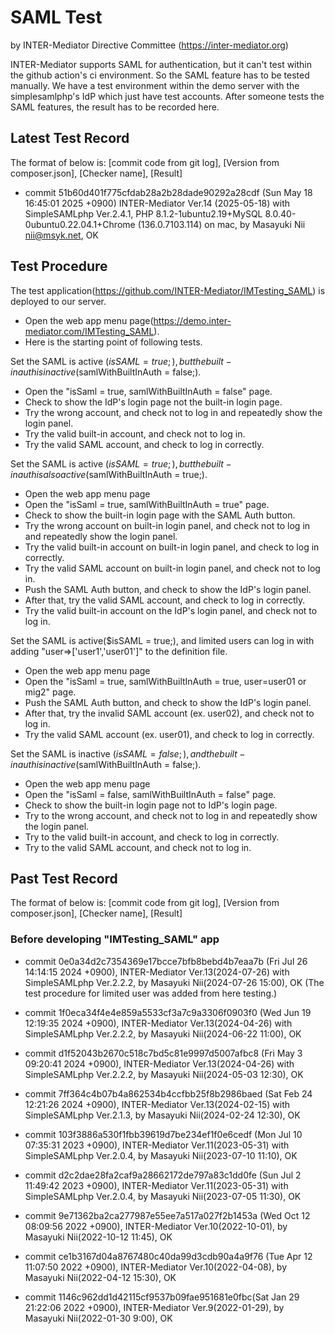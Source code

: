 # SAML Test

by INTER-Mediator Directive Committee (https://inter-mediator.org)

INTER-Mediator supports SAML for authentication, but it can't test within the github action's ci environment. So the
SAML feature has to be tested manually. We have a test environment within the demo server with the simplesamlphp's IdP
which just have test accounts. After someone tests the SAML features, the result has to be recorded here.

## Latest Test Record

The format of below is: [commit code from git log], [Version from composer.json], [Checker name], [Result]

- commit 51b60d401f775cfdab28a2b28dade90292a28cdf (Sun May 18 16:45:01 2025 +0900)
  INTER-Mediator Ver.14 (2025-05-18) with SimpleSAMLphp Ver.2.4.1,
  PHP 8.1.2-1ubuntu2.19+MySQL 8.0.40-0ubuntu0.22.04.1+Chrome (136.0.7103.114) on mac,
  by Masayuki Nii <nii@msyk.net>, OK

## Test Procedure

The test application(https://github.com/INTER-Mediator/IMTesting_SAML) is deployed to our server. 

- Open the web app menu page(https://demo.inter-mediator.com/IMTesting_SAML).
- Here is the starting point of following tests.

Set the SAML is active ($isSAML = true;), but the built-in auth is inactive ($samlWithBuiltInAuth = false;).

- Open the "isSaml = true, samlWithBuiltInAuth = false" page. 
- Check to show the IdP's login page not the built-in login page.
- Try the wrong account, and check not to log in and repeatedly show the login panel.
- Try the valid built-in account, and check not to log in.
- Try the valid SAML account, and check to log in correctly.

Set the SAML is active ($isSAML = true;), but the built-in auth is also active ($samlWithBuiltInAuth = true;).

- Open the web app menu page
- Open the "isSaml = true, samlWithBuiltInAuth = true" page.
- Check to show the built-in login page with the SAML Auth button.
- Try the wrong account on built-in login panel, and check not to log in and repeatedly show the login panel.
- Try the valid built-in account on built-in login panel, and check to log in correctly.
- Try the valid SAML account on built-in login panel, and check not to log in.
- Push the SAML Auth button, and check to show the IdP's login panel.
- After that, try the valid SAML account, and check to log in correctly.
- Try the valid built-in account on the IdP's login panel, and check not to log in.

Set the SAML is active($isSAML = true;), and limited users can log in with adding "user=>['user1','user01']" to the definition file.

- Open the web app menu page
- Open the "isSaml = true, samlWithBuiltInAuth = true, user=user01 or mig2" page.
- Push the SAML Auth button, and check to show the IdP's login panel.
- After that, try the invalid SAML account (ex. user02), and check not to log in.
- Try the valid SAML account (ex. user01), and check to log in correctly.

Set the SAML is inactive ($isSAML = false;), and the built-in auth is inactive ($samlWithBuiltInAuth = false;).

- Open the web app menu page
- Open the "isSaml = false, samlWithBuiltInAuth = false" page.
- Check to show the built-in login page not to IdP's login page.
- Try to the wrong account, and check not to log in and repeatedly show the login panel.
- Try to the valid built-in account, and check to log in correctly.
- Try to the valid SAML account, and check not to log in.

## Past Test Record

The format of below is: [commit code from git log], [Version from composer.json], [Checker name], [Result]

### Before developing "IMTesting_SAML" app

- commit 0e0a34d2c7354369e17bcce7bfb8bebd4b7eaa7b (Fri Jul 26 14:14:15 2024 +0900),
  INTER-Mediator Ver.13(2024-07-26) with SimpleSAMLphp Ver.2.2.2,
  by Masayuki Nii(2024-07-26 15:00), OK
  (The test procedure for limited user was added from here testing.)

- commit 1f0eca34f4e4e859a5533cf3a7c9a3306f0903f0 (Wed Jun 19 12:19:35 2024 +0900),
  INTER-Mediator Ver.13(2024-04-26) with SimpleSAMLphp Ver.2.2.2,
  by Masayuki Nii(2024-06-22 11:00), OK

- commit d1f52043b2670c518c7bd5c81e9997d5007afbc8 (Fri May 3 09:20:41 2024 +0900),
  INTER-Mediator Ver.13(2024-04-26) with SimpleSAMLphp Ver.2.2.2,
  by Masayuki Nii(2024-05-03 12:30), OK

- commit 7ff364c4b07b4a862534b4ccfbb25f8b2986baed (Sat Feb 24 12:21:26 2024 +0900),
  INTER-Mediator Ver.13(2024-02-15) with SimpleSAMLphp Ver.2.1.3,
  by Masayuki Nii(2024-02-24 12:30), OK

- commit 103f3886a530f1fbb39619d7be234ef1f0e6cedf (Mon Jul 10 07:35:31 2023 +0900),
  INTER-Mediator Ver.11(2023-05-31) with SimpleSAMLphp Ver.2.0.4,
  by Masayuki Nii(2023-07-10 11:10), OK

- commit d2c2dae28fa2caf9a28662172de797a83c1dd0fe (Sun Jul 2 11:49:42 2023 +0900),
  INTER-Mediator Ver.11(2023-05-31) with SimpleSAMLphp Ver.2.0.4,
  by Masayuki Nii(2023-07-05 11:30), OK

- commit 9e71362ba2ca277987e55ee7a517a027f2b1453a (Wed Oct 12 08:09:56 2022 +0900),
  INTER-Mediator Ver.10(2022-10-01),
  by Masayuki Nii(2022-10-12 11:45), OK

- commit ce1b3167d04a8767480c40da99d3cdb90a4a9f76 (Tue Apr 12 11:07:50 2022 +0900),
  INTER-Mediator Ver.10(2022-04-08),
  by Masayuki Nii(2022-04-12 15:30), OK

- commit 1146c962dd1d42115cf9537b09fae951681e0fbc(Sat Jan 29 21:22:06 2022 +0900),
  INTER-Mediator Ver.9(2022-01-29),
  by Masayuki Nii(2022-01-30 9:00), OK

